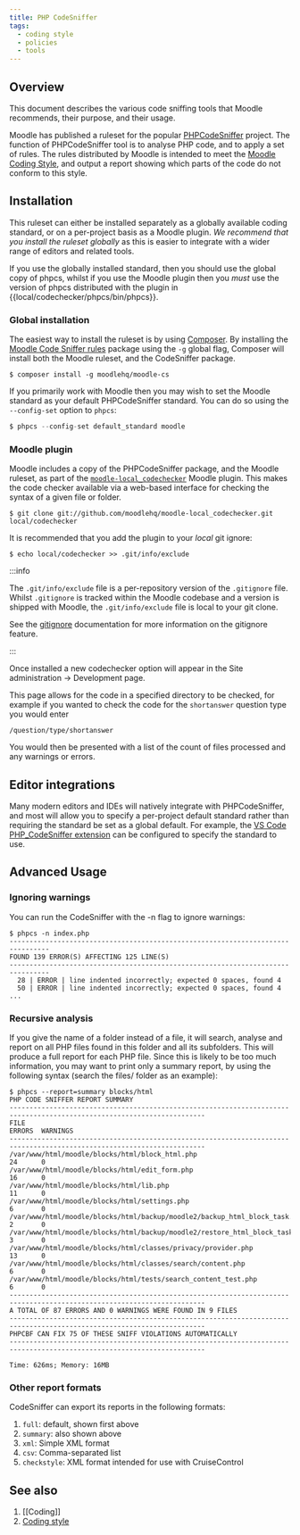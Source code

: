 ```yaml
---
title: PHP CodeSniffer
tags:
  - coding style
  - policies
  - tools
---
```


## Overview

This document describes the various code sniffing tools that Moodle recommends, their purpose, and their usage.

Moodle has published a ruleset for the popular [PHPCodeSniffer](https://github.com/squizlabs/PHP_CodeSniffer) project. The function of PHPCodeSniffer tool is to analyse PHP code, and to apply a set of rules. The rules distributed by Moodle is intended to meet the [Moodle Coding Style](../policies/codingstyle/index.md), and output a report showing which parts of the code do not conform to this style.

## Installation

This ruleset can either be installed separately as a globally available coding standard, or on a per-project basis as a Moodle plugin. _We recommend that you install the ruleset globally_ as this is easier to integrate with a wider range of editors and related tools.

If you use the globally installed standard, then you should use the global copy of phpcs, whilst if you use the Moodle plugin then you _must_ use the version of phpcs distributed with the plugin in {{local/codechecker/phpcs/bin/phpcs}}.

### Global installation

The easiest way to install the ruleset is by using [Composer](https://getcomposer.org/). By installing the [Moodle Code Sniffer rules](https://packagist.org/packages/moodlehq/moodle-cs) package using the `-g` global flag, Composer will install both the Moodle ruleset, and the CodeSniffer package.

```console
$ composer install -g moodlehq/moodle-cs
```

If you primarily work with Moodle then you may wish to set the Moodle standard as your default PHPCodeSniffer standard. You can do so using the `--config-set` option to `phpcs`:

```php
$ phpcs --config-set default_standard moodle
```

### Moodle plugin

Moodle includes a copy of the PHPCodeSniffer package, and the Moodle ruleset, as part of the [`moodle-local_codechecker`](https://github.com/moodlehq/moodle-local_codechecker) Moodle plugin. This makes the code checker available via a web-based interface for checking the syntax of a given file or folder.

```console
$ git clone git://github.com/moodlehq/moodle-local_codechecker.git local/codechecker
```

It is recommended that you add the plugin to your _local_ git ignore:

```console
$ echo local/codechecker >> .git/info/exclude
```

:::info

The `.git/info/exclude` file is a per-repository version of the `.gitignore` file. Whilst `.gitignore` is tracked within the Moodle codebase and a version is shipped with Moodle, the `.git/info/exclude` file is local to your git clone.

See the [gitignore](https://git-scm.com/docs/gitignore) documentation for more information on the gitignore feature.

:::

Once installed a new codechecker option will appear in the Site administration -> Development page.

This page allows for the code in a specified directory to be checked, for example if you wanted to check the code for the `shortanswer` question type you would enter

```
/question/type/shortanswer
```

You would then be presented with a list of the count of files processed and any warnings or errors.

## Editor integrations

Many modern editors and IDEs will natively integrate with PHPCodeSniffer, and most will allow you to specify a per-project default standard rather than requiring the standard be set as a global default. For example, the [VS Code PHP_CodeSniffer extension](https://marketplace.visualstudio.com/items?itemName=obliviousharmony.vscode-php-codesniffer) can be configured to specify the standard to use.

## Advanced Usage

### Ignoring warnings

You can run the CodeSniffer with the -n flag to ignore warnings:

```console
$ phpcs -n index.php
--------------------------------------------------------------------------------
FOUND 139 ERROR(S) AFFECTING 125 LINE(S)
--------------------------------------------------------------------------------
  28 | ERROR | line indented incorrectly; expected 0 spaces, found 4
  50 | ERROR | line indented incorrectly; expected 0 spaces, found 4
...
```

### Recursive analysis

If you give the name of a folder instead of a file, it will search, analyse and report on all PHP files found in this folder and all its subfolders. This will produce a full report for each PHP file. Since this is likely to be too much information, you may want to print only a summary report, by using the following syntax (search the files/ folder as an example):

```console
$ phpcs --report=summary blocks/html
PHP CODE SNIFFER REPORT SUMMARY
-----------------------------------------------------------------------------------------------------------------------
FILE                                                                                                   ERRORS  WARNINGS
-----------------------------------------------------------------------------------------------------------------------
/var/www/html/moodle/blocks/html/block_html.php                                       24      0
/var/www/html/moodle/blocks/html/edit_form.php                                        16      0
/var/www/html/moodle/blocks/html/lib.php                                              11      0
/var/www/html/moodle/blocks/html/settings.php                                         6       0
/var/www/html/moodle/blocks/html/backup/moodle2/backup_html_block_task.class.php      2       0
/var/www/html/moodle/blocks/html/backup/moodle2/restore_html_block_task.class.php     3       0
/var/www/html/moodle/blocks/html/classes/privacy/provider.php                         13      0
/var/www/html/moodle/blocks/html/classes/search/content.php                           6       0
/var/www/html/moodle/blocks/html/tests/search_content_test.php                        6       0
-----------------------------------------------------------------------------------------------------------------------
A TOTAL OF 87 ERRORS AND 0 WARNINGS WERE FOUND IN 9 FILES
-----------------------------------------------------------------------------------------------------------------------
PHPCBF CAN FIX 75 OF THESE SNIFF VIOLATIONS AUTOMATICALLY
-----------------------------------------------------------------------------------------------------------------------

Time: 626ms; Memory: 16MB
```

### Other report formats

CodeSniffer can export its reports in the following formats:

1. `full`: default, shown first above
1. `summary`: also shown above
1. `xml`: Simple XML format
1. `csv`: Comma-separated list
1. `checkstyle`: XML format intended for use with CruiseControl

## See also

1. [[Coding]]
1. [Coding style](../policies/codingstyle/index.md)
